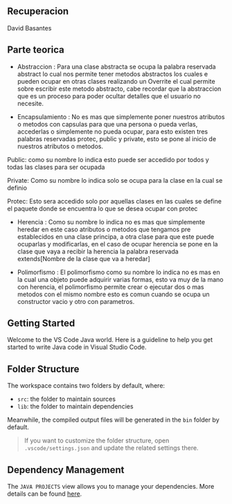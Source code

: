 ## Recuperacion
David Basantes

## Parte teorica
- Abstraccion : Para una clase abstracta se ocupa la palabra reservada abstract lo cual nos permite tener metodos abstractos los cuales e pueden ocupar en otras clases realizando un Overrite el cual permite sobre escribir este metodo abstracto, cabe recordar que la abstraccion que es un proceso para poder ocultar detalles que el usuario no necesite.

- Encapsulamiento : No es mas que simplemente poner nuestros atributos o metodos con capsulas para que una persona o pueda verlas, accederlas  o simplemente no pueda ocupar, para esto existen tres palabras reservadas protec, public y private, esto se pone al inicio de nuestros atributos o metodos.

Public: como su nombre lo indica esto puede ser accedido por todos y todas las clases para ser ocupada

Private: Como su nombre lo indica solo se ocupa para la clase en la cual se definio

Protec: Esto sera accedido solo por aquellas clases en las cuales se define el paquete donde se encuentra lo que se desea ocupar con protec

- Herencia : Como su nombre lo indica no es mas que simplemente heredar en este caso atributos o metodos que tengamos pre establecidos en una clase principa, a otra clase para que este puede ocuparlas y modificarlas, en el caso de ocupar herencia se pone en la clase que vaya a recibir la herencia la palabra reservada extends[Nombre de la clase que va a heredar]

- Polimorfismo : El polimorfismo como su nombre lo indica no es mas en la cual una objeto puede adquirir varias formas, esto va muy de la mano con herencia, el polimorfismo permite crear o ejecutar dos o mas metodos con el mismo nombre esto es comun cuando se ocupa un constructor vacio y otro con parametros.

## Getting Started

Welcome to the VS Code Java world. Here is a guideline to help you get started to write Java code in Visual Studio Code.

## Folder Structure

The workspace contains two folders by default, where:

- `src`: the folder to maintain sources
- `lib`: the folder to maintain dependencies

Meanwhile, the compiled output files will be generated in the `bin` folder by default.

> If you want to customize the folder structure, open `.vscode/settings.json` and update the related settings there.

## Dependency Management

The `JAVA PROJECTS` view allows you to manage your dependencies. More details can be found [here](https://github.com/microsoft/vscode-java-dependency#manage-dependencies).

